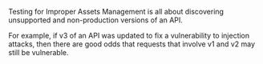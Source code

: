 Testing for Improper Assets Management is all about discovering unsupported and non-production versions of an API.

For example, if v3 of an API was updated to fix a vulnerability to injection attacks, then there are good odds that requests that involve v1 and v2 may still be vulnerable. 